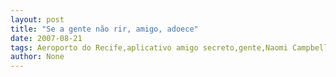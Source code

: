 ```yaml
---
layout: post
title: "Se a gente não rir, amigo, adoece"
date: 2007-08-21
tags: Aeroporto do Recife,aplicativo amigo secreto,gente,Naomi Campbell
author: None
---
```

 